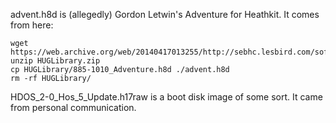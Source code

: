 
advent.h8d is (allegedly) Gordon Letwin's Adventure for Heathkit.
It comes from here:

    wget https://web.archive.org/web/20140417013255/http://sebhc.lesbird.com/software/HDOS/HUGLibrary.zip
    unzip HUGLibrary.zip
    cp HUGLibrary/885-1010_Adventure.h8d ./advent.h8d
    rm -rf HUGLibrary/

HDOS_2-0_Hos_5_Update.h17raw is a boot disk image of some sort.
It came from personal communication.

